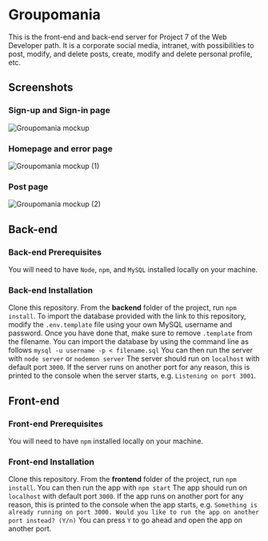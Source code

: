 # Groupomania

This is the front-end and back-end server for Project 7 of the Web Developer path.
It is a corporate social media, intranet, with possibilities to post, modify, and delete posts, create, modify and delete personal profile, etc.

## Screenshots ##

### Sign-up and Sign-in page ###
![Groupomania mockup](https://user-images.githubusercontent.com/48105337/193148144-84d8b04e-3a15-4d37-abd4-a20109e1b860.png)

### Homepage and error page ###
![Groupomania mockup (1)](https://user-images.githubusercontent.com/48105337/193148401-d0b2f84f-51c8-47ea-8b2e-4d72e51e6989.png)

### Post page ###
![Groupomania mockup (2)](https://user-images.githubusercontent.com/48105337/193148520-59c4ed42-e8ec-422e-9344-e445742a4990.png)


## Back-end

### Back-end Prerequisites ###

You will need to have `Node`, `npm`, and `MySQL` installed locally on your machine.

### Back-end Installation ###

Clone this repository. From the **backend** folder of the project, run `npm install`.
To import the database provided with the link to this repository, modify the `.env.template` file using your own MySQL username and password.
Once you have done that, make sure to remove `.template` from the filename.
You can import the database by using the command line as follows `mysql -u username -p < filename.sql`
You can then run the server with `node server` or `nodemon server`
The server should run on `localhost` with default port `3000`. 
If the server runs on another port for any reason, this is printed to the console when the server starts, e.g. `Listening on port 3001`.

## Front-end

###  Front-end Prerequisites ###

You will need to have `npm` installed locally on your machine.

###  Front-end Installation ###

Clone this repository. From the **frontend** folder of the project, run `npm install`. 
You can then run the app with `npm start`
The app should run on `localhost` with default port `3000`. If the app runs on another port for any reason, this is printed to the console when the app starts, e.g. `Something is already running on port 3000. Would you like to run the app on another port instead? (Y/n)` You can press `Y` to go ahead and open the app on another port.
